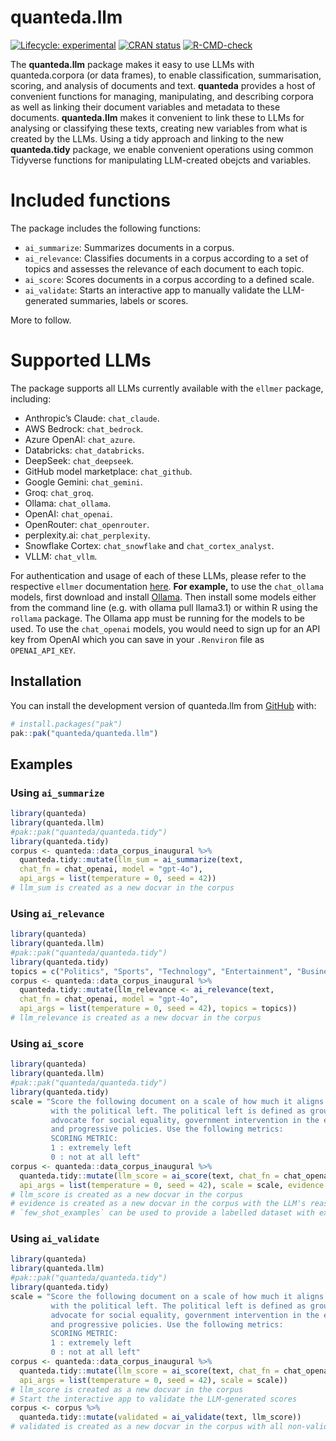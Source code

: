 
<!-- README.md is generated from README.Rmd. Please edit that file -->

# quanteda.llm

<!-- badges: start -->

[![Lifecycle:
experimental](https://img.shields.io/badge/lifecycle-experimental-orange.svg)](https://lifecycle.r-lib.org/articles/stages.html#experimental)
[![CRAN
status](https://www.r-pkg.org/badges/version/quanteda.llm)](https://CRAN.R-project.org/package=quanteda.llm)
[![R-CMD-check](https://github.com/quanteda/quanteda.llm/actions/workflows/R-CMD-check.yaml/badge.svg)](https://github.com/quanteda/quanteda.llm/actions/workflows/R-CMD-check.yaml)
<!-- badges: end -->

The **quanteda.llm** package makes it easy to use LLMs with
quanteda.corpora (or data frames), to enable classification,
summarisation, scoring, and analysis of documents and text. **quanteda**
provides a host of convenient functions for managing, manipulating, and
describing corpora as well as linking their document variables and
metadata to these documents. **quanteda.llm** makes it convenient to
link these to LLMs for analysing or classifying these texts, creating
new variables from what is created by the LLMs. Using a tidy approach
and linking to the new **quanteda.tidy** package, we enable convenient
operations using common Tidyverse functions for manipulating LLM-created
obejcts and variables.

# Included functions

The package includes the following functions:

- `ai_summarize`: Summarizes documents in a corpus.
- `ai_relevance`: Classifies documents in a corpus according to a set of
  topics and assesses the relevance of each document to each topic.
- `ai_score`: Scores documents in a corpus according to a defined scale.
- `ai_validate`: Starts an interactive app to manually validate the
  LLM-generated summaries, labels or scores.

More to follow.

# Supported LLMs

The package supports all LLMs currently available with the `ellmer`
package, including:

- Anthropic’s Claude: `chat_claude`.
- AWS Bedrock: `chat_bedrock`.
- Azure OpenAI: `chat_azure`.
- Databricks: `chat_databricks`.
- DeepSeek: `chat_deepseek`.
- GitHub model marketplace: `chat_github`.
- Google Gemini: `chat_gemini`.
- Groq: `chat_groq`.
- Ollama: `chat_ollama`.
- OpenAI: `chat_openai`.
- OpenRouter: `chat_openrouter`.
- perplexity.ai: `chat_perplexity`.
- Snowflake Cortex: `chat_snowflake` and `chat_cortex_analyst`.
- VLLM: `chat_vllm`.

For authentication and usage of each of these LLMs, please refer to the
respective `ellmer` documentation
[here](https://ellmer.tidyverse.org/reference/index.html). **For
example,** to use the `chat_ollama` models, first download and install
[Ollama](https://ollama.com/). Then install some models either from the
command line (e.g. with ollama pull llama3.1) or within R using the
`rollama` package. The Ollama app must be running for the models to be
used. To use the `chat_openai` models, you would need to sign up for an
API key from OpenAI which you can save in your `.Renviron` file as
`OPENAI_API_KEY`.

## Installation

You can install the development version of quanteda.llm from
[GitHub](https://github.com/) with:

``` r
# install.packages("pak")
pak::pak("quanteda/quanteda.llm")
```

## Examples

### Using `ai_summarize`

``` r
library(quanteda)
library(quanteda.llm)
#pak::pak("quanteda/quanteda.tidy")
library(quanteda.tidy)
corpus <- quanteda::data_corpus_inaugural %>%
  quanteda.tidy::mutate(llm_sum = ai_summarize(text, 
  chat_fn = chat_openai, model = "gpt-4o"),
  api_args = list(temperature = 0, seed = 42))
# llm_sum is created as a new docvar in the corpus
```

### Using `ai_relevance`

``` r
library(quanteda)
library(quanteda.llm)
#pak::pak("quanteda/quanteda.tidy")
library(quanteda.tidy)
topics = c("Politics", "Sports", "Technology", "Entertainment", "Business", "Other")
corpus <- quanteda::data_corpus_inaugural %>%
  quanteda.tidy::mutate(llm_relevance <- ai_relevance(text, 
  chat_fn = chat_openai, model = "gpt-4o", 
  api_args = list(temperature = 0, seed = 42), topics = topics))
# llm_relevance is created as a new docvar in the corpus
```

### Using `ai_score`

``` r
library(quanteda)
library(quanteda.llm)
#pak::pak("quanteda/quanteda.tidy")
library(quanteda.tidy)
scale = "Score the following document on a scale of how much it aligns
         with the political left. The political left is defined as groups which 
         advocate for social equality, government intervention in the economy, 
         and progressive policies. Use the following metrics: 
         SCORING METRIC:
         1 : extremely left
         0 : not at all left"
corpus <- quanteda::data_corpus_inaugural %>%
  quanteda.tidy::mutate(llm_score = ai_score(text, chat_fn = chat_openai, model = "gpt-4o", 
  api_args = list(temperature = 0, seed = 42), scale = scale, evidence = TRUE))
# llm_score is created as a new docvar in the corpus
# evidence is created as a new docvar in the corpus with the LLM's reasoning
# `few_shot_examples` can be used to provide a labelled dataset with examples of the scoring scale
```

### Using `ai_validate`

``` r
library(quanteda)
library(quanteda.llm)
#pak::pak("quanteda/quanteda.tidy")
library(quanteda.tidy)
scale = "Score the following document on a scale of how much it aligns
         with the political left. The political left is defined as groups which 
         advocate for social equality, government intervention in the economy, 
         and progressive policies. Use the following metrics: 
         SCORING METRIC:
         1 : extremely left
         0 : not at all left"
corpus <- quanteda::data_corpus_inaugural %>%
  quanteda.tidy::mutate(llm_score = ai_score(text, chat_fn = chat_openai, model = "gpt-4o", 
  api_args = list(temperature = 0, seed = 42), scale = scale))
# llm_score is created as a new docvar in the corpus
# Start the interactive app to validate the LLM-generated scores
corpus <- corpus %>%
  quanteda.tidy::mutate(validated = ai_validate(text, llm_score))
# validated is created as a new docvar in the corpus with all non-validated scores set to NA
```
